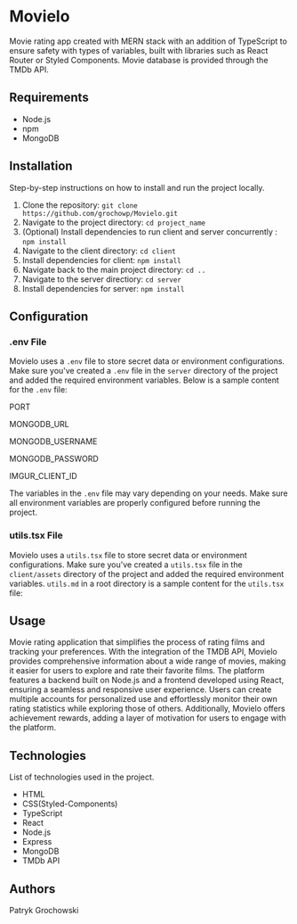 # Movielo
Movie rating app created with MERN stack with an
addition of TypeScript to ensure safety with types of
variables, built with libraries such as React Router or
Styled Components. Movie database is provided through
the TMDb API.


## Requirements

- Node.js 
- npm 
- MongoDB 

## Installation

Step-by-step instructions on how to install and run the project locally.

1. Clone the repository: `git clone https://github.com/grochowp/Movielo.git`
2. Navigate to the project directory: `cd project_name`
3. (Optional) Install dependencies to run client and server concurrently : `npm install`
4. Navigate to the client directory: `cd client`
5. Install dependencies for client: `npm install`
6. Navigate back to the main project directory: `cd ..`
7. Navigate to the server directiory: `cd server`
8. Install dependencies for server: `npm install`

## Configuration

### .env File

Movielo uses a `.env` file to store secret data or environment configurations. Make sure you've created a `.env` file in the `server` directory of the project and added the required environment variables. Below is a sample content for the `.env` file:

PORT

MONGODB_URL

MONGODB_USERNAME

MONGODB_PASSWORD

IMGUR_CLIENT_ID


The variables in the `.env` file may vary depending on your needs. Make sure all environment variables are properly configured before running the project.


### utils.tsx File

Movielo uses a `utils.tsx` file to store secret data or environment configurations. Make sure you've created a `utils.tsx` file in the `client/assets` directory of the project and added the required environment variables. `utils.md` in a root directory is a sample content for the `utils.tsx` file:


## Usage

Movie rating application that simplifies the process of rating films and tracking your preferences. With the integration of the TMDB API, Movielo provides comprehensive information about a wide range of movies, making it easier for users to explore and rate their favorite films. The platform features a backend built on Node.js and a frontend developed using React, ensuring a seamless and responsive user experience. Users can create multiple accounts for personalized use and effortlessly monitor their own rating statistics while exploring those of others. Additionally, Movielo offers achievement rewards, adding a layer of motivation for users to engage with the platform.

## Technologies

List of technologies used in the project.

- HTML
- CSS(Styled-Components)
- TypeScript
- React
- Node.js
- Express
- MongoDB
- TMDb API

## Authors

Patryk Grochowski
